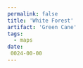```yaml
---
permalink: false
title: 'White Forest'
artifact: 'Green Cane'
tags:
  - maps
date:
 0024-00-00
---
```

